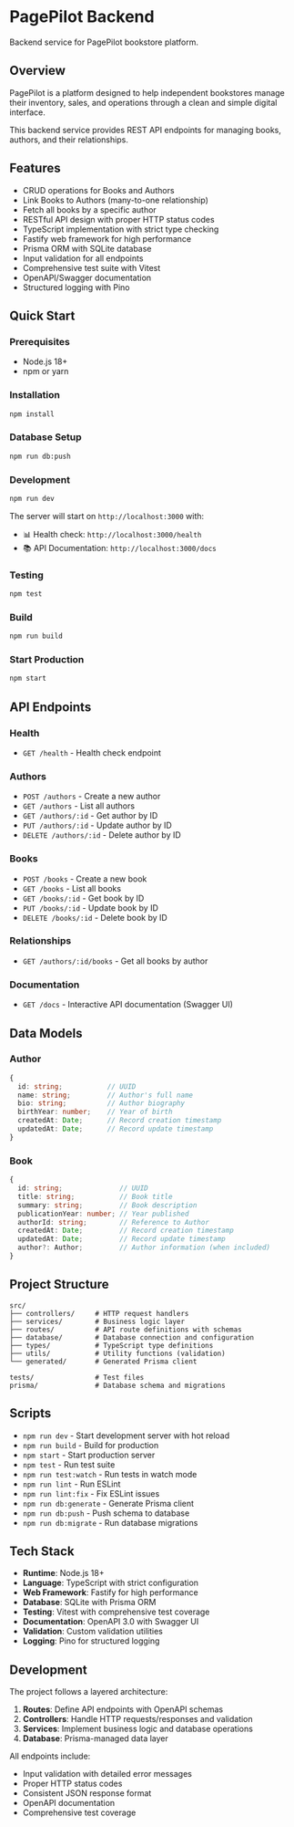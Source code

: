 # PagePilot Backend

Backend service for PagePilot bookstore platform.

## Overview

PagePilot is a platform designed to help independent bookstores manage their inventory, sales, and operations through a clean and simple digital interface.

This backend service provides REST API endpoints for managing books, authors, and their relationships.

## Features

- CRUD operations for Books and Authors
- Link Books to Authors (many-to-one relationship)  
- Fetch all books by a specific author
- RESTful API design with proper HTTP status codes
- TypeScript implementation with strict type checking
- Fastify web framework for high performance
- Prisma ORM with SQLite database
- Input validation for all endpoints
- Comprehensive test suite with Vitest
- OpenAPI/Swagger documentation
- Structured logging with Pino

## Quick Start

### Prerequisites

- Node.js 18+
- npm or yarn

### Installation

```bash
npm install
```

### Database Setup

```bash
npm run db:push
```

### Development

```bash
npm run dev
```

The server will start on `http://localhost:3000` with:
- 📊 Health check: `http://localhost:3000/health`
- 📚 API Documentation: `http://localhost:3000/docs`

### Testing

```bash
npm test
```

### Build

```bash
npm run build
```

### Start Production

```bash
npm start
```

## API Endpoints

### Health
- `GET /health` - Health check endpoint

### Authors
- `POST /authors` - Create a new author
- `GET /authors` - List all authors
- `GET /authors/:id` - Get author by ID
- `PUT /authors/:id` - Update author by ID
- `DELETE /authors/:id` - Delete author by ID

### Books
- `POST /books` - Create a new book
- `GET /books` - List all books
- `GET /books/:id` - Get book by ID
- `PUT /books/:id` - Update book by ID
- `DELETE /books/:id` - Delete book by ID

### Relationships
- `GET /authors/:id/books` - Get all books by author

### Documentation
- `GET /docs` - Interactive API documentation (Swagger UI)

## Data Models

### Author
```typescript
{
  id: string;           // UUID
  name: string;         // Author's full name
  bio: string;          // Author biography
  birthYear: number;    // Year of birth
  createdAt: Date;      // Record creation timestamp
  updatedAt: Date;      // Record update timestamp
}
```

### Book
```typescript
{
  id: string;              // UUID
  title: string;           // Book title
  summary: string;         // Book description
  publicationYear: number; // Year published
  authorId: string;        // Reference to Author
  createdAt: Date;         // Record creation timestamp
  updatedAt: Date;         // Record update timestamp
  author?: Author;         // Author information (when included)
}
```

## Project Structure

```
src/
├── controllers/     # HTTP request handlers
├── services/        # Business logic layer
├── routes/          # API route definitions with schemas
├── database/        # Database connection and configuration
├── types/           # TypeScript type definitions
├── utils/           # Utility functions (validation)
└── generated/       # Generated Prisma client

tests/               # Test files
prisma/              # Database schema and migrations
```

## Scripts

- `npm run dev` - Start development server with hot reload
- `npm run build` - Build for production
- `npm start` - Start production server
- `npm test` - Run test suite
- `npm run test:watch` - Run tests in watch mode
- `npm run lint` - Run ESLint
- `npm run lint:fix` - Fix ESLint issues
- `npm run db:generate` - Generate Prisma client
- `npm run db:push` - Push schema to database
- `npm run db:migrate` - Run database migrations

## Tech Stack

- **Runtime**: Node.js 18+
- **Language**: TypeScript with strict configuration
- **Web Framework**: Fastify for high performance
- **Database**: SQLite with Prisma ORM
- **Testing**: Vitest with comprehensive test coverage
- **Documentation**: OpenAPI 3.0 with Swagger UI
- **Validation**: Custom validation utilities
- **Logging**: Pino for structured logging

## Development

The project follows a layered architecture:

1. **Routes**: Define API endpoints with OpenAPI schemas
2. **Controllers**: Handle HTTP requests/responses and validation
3. **Services**: Implement business logic and database operations
4. **Database**: Prisma-managed data layer

All endpoints include:
- Input validation with detailed error messages
- Proper HTTP status codes
- Consistent JSON response format
- OpenAPI documentation
- Comprehensive test coverage 